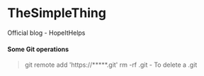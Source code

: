 # TheSimpleThing
Official blog - HopeItHelps

#### Some Git operations
>git remote add <any name> 'https://*****.git'
>rm -rf .git - To delete a .git
